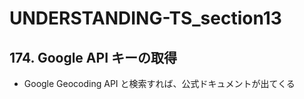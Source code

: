 # UNDERSTANDING-TS_section13

## 174. Google API キーの取得

- Google Geocoding API と検索すれば、公式ドキュメントが出てくる
